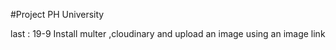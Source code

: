 #Project PH University

last : 19-9 Install multer ,cloudinary and upload an image using an image link